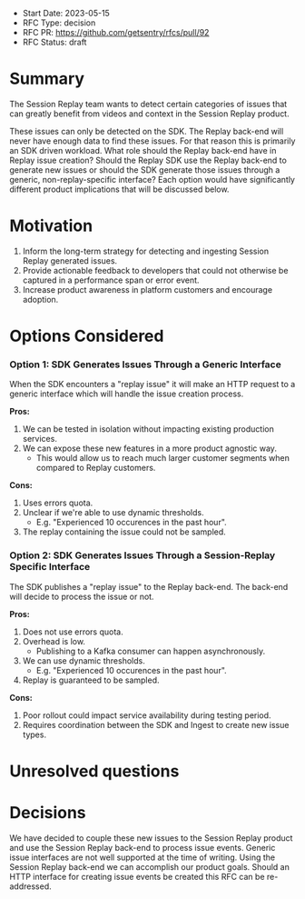 - Start Date: 2023-05-15
- RFC Type: decision
- RFC PR: https://github.com/getsentry/rfcs/pull/92
- RFC Status: draft

# Summary

The Session Replay team wants to detect certain categories of issues that can greatly benefit from videos and context in the Session Replay product.

These issues can only be detected on the SDK. The Replay back-end will never have enough data to find these issues. For that reason this is primarily an SDK driven workload. What role should the Replay back-end have in Replay issue creation? Should the Replay SDK use the Replay back-end to generate new issues or should the SDK generate those issues through a generic, non-replay-specific interface? Each option would have significantly different product implications that will be discussed below.

# Motivation

1. Inform the long-term strategy for detecting and ingesting Session Replay generated issues.
2. Provide actionable feedback to developers that could not otherwise be captured in a performance span or error event.
3. Increase product awareness in platform customers and encourage adoption.

# Options Considered

### Option 1: SDK Generates Issues Through a Generic Interface

When the SDK encounters a "replay issue" it will make an HTTP request to a generic interface which will handle the issue creation process.

**Pros:**

1. We can be tested in isolation without impacting existing production services.
2. We can expose these new features in a more product agnostic way.
   - This would allow us to reach much larger customer segments when compared to Replay customers.

**Cons:**

1. Uses errors quota.
2. Unclear if we're able to use dynamic thresholds.
   - E.g. "Experienced 10 occurences in the past hour".
3. The replay containing the issue could not be sampled.

### Option 2: SDK Generates Issues Through a Session-Replay Specific Interface

The SDK publishes a "replay issue" to the Replay back-end. The back-end will decide to process the issue or not.

**Pros:**

1. Does not use errors quota.
2. Overhead is low.
   - Publishing to a Kafka consumer can happen asynchronously.
3. We can use dynamic thresholds.
   - E.g. "Experienced 10 occurences in the past hour".
4. Replay is guaranteed to be sampled.

**Cons:**

1. Poor rollout could impact service availability during testing period.
2. Requires coordination between the SDK and Ingest to create new issue types.

# Unresolved questions

# Decisions

We have decided to couple these new issues to the Session Replay product and use the Session Replay back-end to process issue events. Generic issue interfaces are not well supported at the time of writing. Using the Session Replay back-end we can accomplish our product goals. Should an HTTP interface for creating issue events be created this RFC can be re-addressed.
